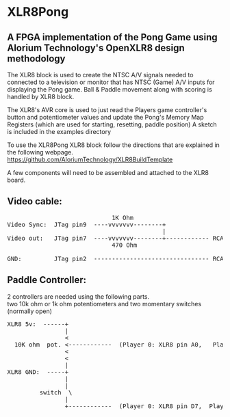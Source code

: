 # XLR8Pong
## A FPGA implementation of the Pong Game using Alorium Technology's OpenXLR8 design methodology

The XLR8 block is used to create the NTSC A/V signals needed to connected to a television or monitor that has NTSC (Game) A/V inputs for displaying the Pong game. 
Ball & Paddle movement along with scoring is handled by XLR8 block.

The XLR8's AVR core is used to just read the Players game controller's button and potentiometer
values and update the Pong's Memory Map Registers (which are used for starting, resetting, paddle position)
A sketch is included in the examples directory

To use the XLR8Pong XLR8 block follow the directions that are explained in the following webpage.
https://github.com/AloriumTechnology/XLR8BuildTemplate

A few components will need to be assembled and attached to the XLR8 board.

## Video cable:
<pre>
                             1K Ohm 
Video Sync:  JTag pin9  ----vvvvvvv--------+
                                           |
Video out:   JTag pin7  ----vvvvvvv--------+------------ RCA connector (center pin)
                             470 Ohm                    
                                                       
GND:         JTag pin2  -------------------------------- RCA GND (outside)
</pre>

## Paddle Controller:  
  2 controllers are needed using the following parts.  
  two 10k ohm or 1k ohm potentiometers and two momentary switches (normally open)
<pre>
XLR8 5v:  ------+
                |
                < 
  10K ohm  pot. <------------  (Player 0: XLR8 pin A0,   Player 1: XLR8 pin A1)
                <
                <
                |
XLR8 GND:  -----+
                |
                |
         switch  \
                |
                +------------  (Player 0: XLR8 pin D7,  Player 1: XLR8 pin D6)

</pre>

